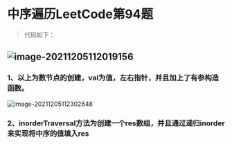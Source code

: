 # 中序遍历LeetCode第94题

> 代码如下：

## ![image-20211205112019156](C:\Users\11440\AppData\Roaming\Typora\typora-user-images\image-20211205112019156.png)	



### 1、以上为数节点的创建，val为值，左右指针，并且加上了有参构造函数。

![image-20211205112302648](C:\Users\11440\AppData\Roaming\Typora\typora-user-images\image-20211205112302648.png)

### 2、inorderTraversal方法为创建一个res数组，并且通过递归inorder来实现将中序的值填入res